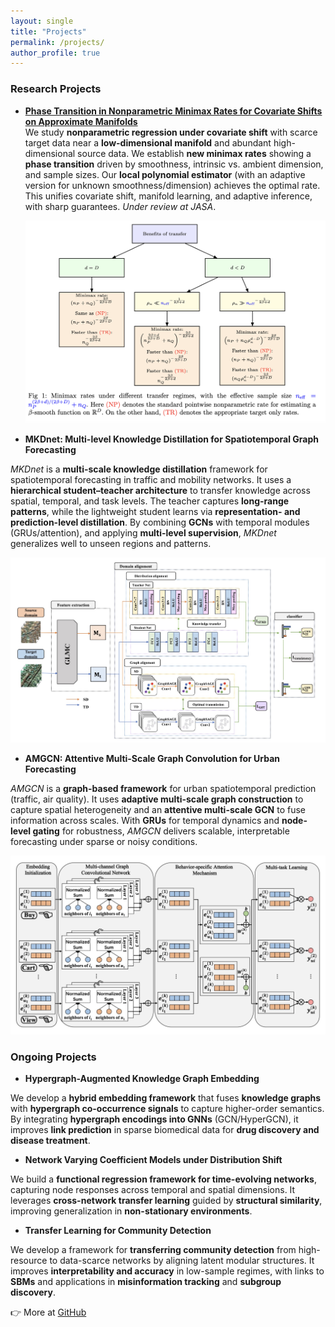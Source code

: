 ```yaml
---
layout: single
title: "Projects"
permalink: /projects/
author_profile: true
---
```



<style>
.splash .page__content p,
.page__content p,
.archive__item-excerpt,
.archive__item-body {
  font-family: "Georgia", serif;
  font-size: 16px;
  line-height: 1.7;
  color: #2a2a2a;
  margin-bottom: 1.2em;
}

.page__title {
  font-family: "Georgia", serif;
  font-size: 20px;    
  font-weight: 400;    
  color: #333333;     
  margin-bottom: 0.8em;
}
</style>





### Research Projects

- [**Phase Transition in Nonparametric Minimax Rates for Covariate Shifts on Approximate Manifolds**](https://arxiv.org/abs/2507.00889)  
  We study **nonparametric regression under covariate shift** with scarce target data near a **low-dimensional manifold** and abundant high-dimensional source data. We establish **new minimax rates** showing a **phase transition** driven by smoothness, intrinsic vs. ambient dimension, and sample sizes. Our **local polynomial estimator** (with an adaptive version for unknown smoothness/dimension) achieves the optimal rate. This unifies covariate shift, manifold learning, and adaptive inference, with sharp guarantees. *Under review at JASA*.

  ![PhaseShift Workflow](/assets/images/phaseshift_workflow.jpg)


- **MKDnet: Multi-level Knowledge Distillation for Spatiotemporal Graph Forecasting**

*MKDnet* is a **multi-scale knowledge distillation** framework for spatiotemporal forecasting in traffic and mobility networks. It uses a **hierarchical student–teacher architecture** to transfer knowledge across spatial, temporal, and task levels. The teacher captures **long-range patterns**, while the lightweight student learns via **representation- and prediction-level distillation**. By combining **GCNs** with temporal modules (GRUs/attention), and applying **multi-level supervision**, *MKDnet* generalizes well to unseen regions and patterns.


  ![MKDnet Workflow](/assets/images/mkdnet_workflow.jpg)



- **AMGCN: Attentive Multi-Scale Graph Convolution for Urban Forecasting**

*AMGCN* is a **graph-based framework** for urban spatiotemporal prediction (traffic, air quality). It uses **adaptive multi-scale graph construction** to capture spatial heterogeneity and an **attentive multi-scale GCN** to fuse information across scales. With **GRUs** for temporal dynamics and **node-level gating** for robustness, *AMGCN* delivers scalable, interpretable forecasting under sparse or noisy conditions.

  ![AMGCN Workflow](/assets/images/amgcn_workflow.jpg)


### Ongoing Projects




- **Hypergraph-Augmented Knowledge Graph Embedding**

We develop a **hybrid embedding framework** that fuses **knowledge graphs** with **hypergraph co-occurrence signals** to capture higher-order semantics. By integrating **hypergraph encodings into GNNs** (GCN/HyperGCN), it improves **link prediction** in sparse biomedical data for **drug discovery and disease treatment**.


- **Network Varying Coefficient Models under Distribution Shift**

We build a **functional regression framework for time-evolving networks**, capturing node responses across temporal and spatial dimensions. It leverages **cross-network transfer learning** guided by **structural similarity**, improving generalization in **non-stationary environments**.

- **Transfer Learning for Community Detection**

We develop a framework for **transferring community detection** from high-resource to data-scarce networks by aligning latent modular structures. It improves **interpretability and accuracy** in low-sample regimes, with links to **SBMs** and applications in **misinformation tracking** and **subgroup discovery**.


👉 More at [GitHub](https://github.com/olivia3395)
